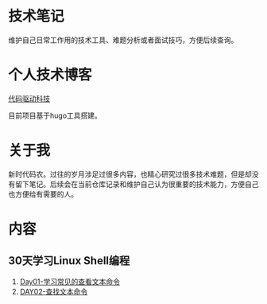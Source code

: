 # 技术笔记
维护自己日常工作用的技术工具、难题分析或者面试技巧，方便后续查询。

# 个人技术博客
[代码驱动科技](http://www.nowcode.cn/)

目前项目基于hugo工具搭建。


# 关于我
新时代码农。过往的岁月涉足过很多内容，也精心研究过很多技术难题，但是却没有留下笔记。后续会在当前仓库记录和维护自己认为很重要的技术能力，方便自己也方便给有需要的人。


# 内容
## 30天学习Linux Shell编程
1. [Day01-学习常见的查看文本命令](content\posts\linux-01.md)
2. [DAY02-查找文本命令](content\posts\linux-02.md)

